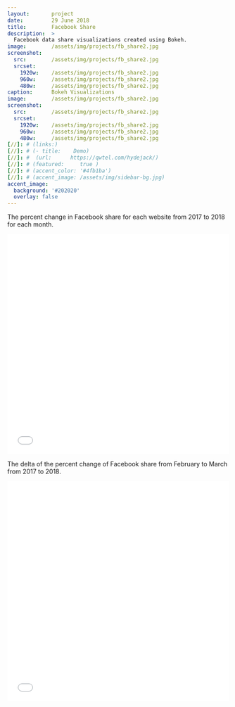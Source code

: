 ```yaml
---
layout:       project
date:         29 June 2018
title:        Facebook Share
description:  >
  Facebook data share visualizations created using Bokeh.
image:        /assets/img/projects/fb_share2.jpg
screenshot:
  src:        /assets/img/projects/fb_share2.jpg
  srcset:
    1920w:    /assets/img/projects/fb_share2.jpg
    960w:     /assets/img/projects/fb_share2.jpg
    480w:     /assets/img/projects/fb_share2.jpg
caption:      Bokeh Visualizations
image:        /assets/img/projects/fb_share2.jpg
screenshot:
  src:        /assets/img/projects/fb_share2.jpg
  srcset:
    1920w:    /assets/img/projects/fb_share2.jpg
    960w:     /assets/img/projects/fb_share2.jpg
    480w:     /assets/img/projects/fb_share2.jpg
[//]: # (links:) 
[//]: # (- title:    Demo) 
[//]: #  (url:      https://qwtel.com/hydejack/) 
[//]: # (featured:     true )
[//]: # (accent_color: '#4fb1ba') 
[//]: # (accent_image: /assets/img/sidebar-bg.jpg) 
accent_image:
  background: '#202020'
  overlay: false
---
```


The percent change in Facebook share for each website from 2017 to 2018 for each month.

<iframe src="/assets/img/bokeh/tab_fb.html"
    sandbox="allow-same-origin allow-scripts"
    width="100%"
    height="500"
    scrolling="no"
    seamless="seamless"
    frameborder="0">
</iframe>

The delta of the percent change of Facebook share from February to March from 2017 to 2018.

<iframe src="/assets/img/bokeh/fb.html"
    sandbox="allow-same-origin allow-scripts"
    width="100%"
    height="500"
    scrolling="no"
    seamless="seamless"
    frameborder="0">
</iframe>
